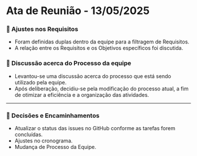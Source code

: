 # Ata de Reunião - 13/05/2025


### 📌 Ajustes nos Requisitos
- Foram definidas duplas dentro da equipe para a filtragem de Requisitos.
- A relação entre os Requisitos e os Objetivos específicos foi discutida.


### 📌 Discussão acerca do Processo da equipe


- Levantou-se uma discussão acerca do processo que está sendo utilizado pela equipe.
- Após deliberação, decidiu-se pela modificação do processo atual, a fim de otimizar a eficiência e a organização das atividades.


---


### 📌 Decisões e Encaminhamentos


- Atualizar o status das issues no GitHub conforme as tarefas forem concluídas.
- Ajustes no cronograma.
- Mudança de Processo da Equipe.